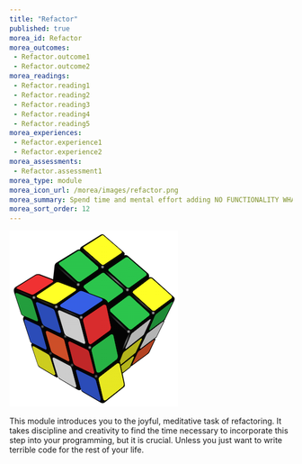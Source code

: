 ```yaml
---
title: "Refactor"
published: true
morea_id: Refactor
morea_outcomes:
 - Refactor.outcome1
 - Refactor.outcome2
morea_readings:
 - Refactor.reading1
 - Refactor.reading2
 - Refactor.reading3
 - Refactor.reading4
 - Refactor.reading5
morea_experiences:
 - Refactor.experience1
 - Refactor.experience2
morea_assessments:
 - Refactor.assessment1
morea_type: module
morea_icon_url: /morea/images/refactor.png
morea_summary: Spend time and mental effort adding NO FUNCTIONALITY WHATSOEVER
morea_sort_order: 12
---
```

![](../../morea/images/refactor.png)

This module introduces you to the joyful, meditative task of refactoring. It takes discipline and creativity to find the time necessary to incorporate this step into your programming, but it is crucial. Unless you just want to write terrible code for the rest of your life.
